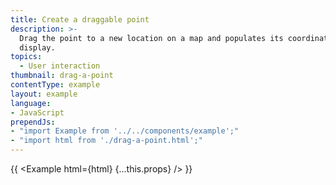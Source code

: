 ```yaml
---
title: Create a draggable point
description: >-
  Drag the point to a new location on a map and populates its coordinates in a
  display.
topics:
  - User interaction
thumbnail: drag-a-point
contentType: example
layout: example
language:
- JavaScript
prependJs:
- "import Example from '../../components/example';"
- "import html from './drag-a-point.html';"
---
```


{{ <Example html={html} {...this.props} /> }}
